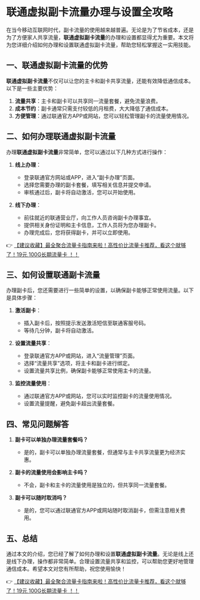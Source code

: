 # 联通虚拟副卡流量办理与设置全攻略

在当今移动互联网时代，副卡流量的使用越来越普遍。无论是为了节省成本，还是为了方便家人共享流量，**联通虚拟副卡流量**的办理和设置都显得尤为重要。本文将为您详细介绍如何办理和设置联通虚拟副卡流量，帮助您轻松掌握这一实用技能。

## 一、联通虚拟副卡流量的优势

**联通虚拟副卡流量**不仅可以让您的主卡和副卡共享流量，还能有效降低通信成本。以下是一些主要优势：

1. **流量共享**：主卡和副卡可以共享同一流量套餐，避免流量浪费。
2. **成本节约**：副卡通常只需支付较低的月租费，大大降低了通信成本。
3. **方便管理**：通过联通官方APP或网站，您可以轻松管理副卡的流量使用情况。

## 二、如何办理联通虚拟副卡流量

办理**联通虚拟副卡流量**非常简单，您可以通过以下几种方式进行操作：

1. **线上办理**：
   - 登录联通官方网站或APP，进入“副卡办理”页面。
   - 选择您需要办理的副卡套餐，填写相关信息并提交申请。
   - 审核通过后，副卡将自动激活，您可以开始使用。

2. **线下办理**：
   - 前往就近的联通营业厅，向工作人员咨询副卡办理事宜。
   - 提供相关身份证明和主卡信息，工作人员将为您办理副卡。
   - 办理完成后，您将获得副卡，并可以立即使用。

👉 [【建议收藏】最全聚合流量卡指南来啦！高性价比流量卡推荐，看这个就够了！19元 100G长期流量卡 ！！](https://bit.ly/Liuliangka)

## 三、如何设置联通副卡流量

办理副卡后，您还需要进行一些简单的设置，以确保副卡能够正常使用流量。以下是具体步骤：

1. **激活副卡**：
   - 插入副卡后，按照提示发送激活短信至联通客服号码。
   - 等待几分钟，副卡将自动激活。

2. **设置流量共享**：
   - 登录联通官方APP或网站，进入“流量管理”页面。
   - 选择“流量共享”选项，将主卡和副卡进行绑定。
   - 设置流量共享比例，确保副卡能够正常使用主卡的流量。

3. **监控流量使用**：
   - 通过联通官方APP或网站，您可以实时监控副卡的流量使用情况。
   - 设置流量提醒，避免副卡超出流量套餐。

## 四、常见问题解答

1. **副卡可以单独办理流量套餐吗？**
   - 是的，副卡可以单独办理流量套餐，但通常与主卡共享流量更为经济实惠。

2. **副卡的流量使用会影响主卡吗？**
   - 不会，副卡和主卡的流量使用是独立的，但共享同一流量套餐。

3. **副卡可以随时取消吗？**
   - 是的，您可以通过联通官方APP或网站随时取消副卡，但需注意相关费用。

## 五、总结

通过本文的介绍，您已经了解了如何办理和设置**联通虚拟副卡流量**。无论是线上还是线下办理，操作都非常简单。合理设置流量共享和监控，可以帮助您更好地管理通信成本。希望本文对您有所帮助，祝您使用愉快！

👉 [【建议收藏】最全聚合流量卡指南来啦！高性价比流量卡推荐，看这个就够了！19元 100G长期流量卡 ！！](https://bit.ly/Liuliangka)